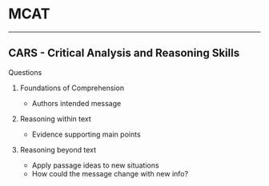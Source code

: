 # MCAT

---

## CARS - Critical Analysis and Reasoning Skills

Questions

1. Foundations of Comprehension
    - Authors intended message

2. Reasoning within text
    - Evidence supporting main points

3. Reasoning beyond text
    - Apply passage ideas to new situations
    - How could the message change with new info?
